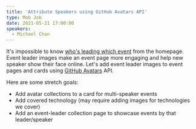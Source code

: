 ```yaml
---
title: 'Attribute Speakers using GitHub Avatars API'
type: Mob Job
date: 2021-05-21 17:00:00
speakers:
  - Michael Chan
---
```


It's impossible to know [who's leading which event](https://github.com/LunchDevCommunity/community-calendar/issues/16) from the homepage. Event leader images make an event page more engaging and help new speaker show their face online. Let's add event leader images to event pages and cards using [GitHub Avatars](https://stackoverflow.com/questions/22932422/get-github-avatar-from-email-or-name) API.

Here are some stretch goals:

- Add avatar collections to a card for multi-speaker events
- Add covered technology (may require adding images for technologies we cover)
- Add an event-leader collection page to showcase events by that leader/speaker
